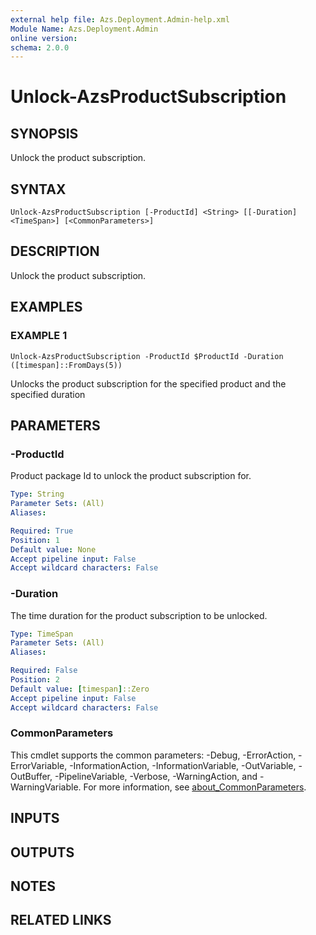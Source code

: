 ```yaml
---
external help file: Azs.Deployment.Admin-help.xml
Module Name: Azs.Deployment.Admin
online version:
schema: 2.0.0
---
```


# Unlock-AzsProductSubscription

## SYNOPSIS
Unlock the product subscription.

## SYNTAX

```
Unlock-AzsProductSubscription [-ProductId] <String> [[-Duration] <TimeSpan>] [<CommonParameters>]
```

## DESCRIPTION
Unlock the product subscription.

## EXAMPLES

### EXAMPLE 1
```
Unlock-AzsProductSubscription -ProductId $ProductId -Duration ([timespan]::FromDays(5))
```

Unlocks the product subscription for the specified product and the specified duration

## PARAMETERS

### -ProductId
Product package Id to unlock the product subscription for.

```yaml
Type: String
Parameter Sets: (All)
Aliases:

Required: True
Position: 1
Default value: None
Accept pipeline input: False
Accept wildcard characters: False
```

### -Duration
The time duration for the product subscription to be unlocked.

```yaml
Type: TimeSpan
Parameter Sets: (All)
Aliases:

Required: False
Position: 2
Default value: [timespan]::Zero
Accept pipeline input: False
Accept wildcard characters: False
```

### CommonParameters
This cmdlet supports the common parameters: -Debug, -ErrorAction, -ErrorVariable, -InformationAction, -InformationVariable, -OutVariable, -OutBuffer, -PipelineVariable, -Verbose, -WarningAction, and -WarningVariable. For more information, see [about_CommonParameters](http://go.microsoft.com/fwlink/?LinkID=113216).

## INPUTS

## OUTPUTS

## NOTES

## RELATED LINKS

